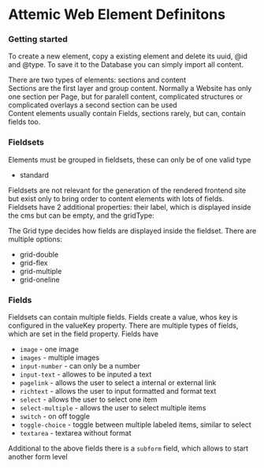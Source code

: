# Attemic Web Element Definitons

### Getting started

To create  a new element, copy a existing element and delete its uuid, @id and @type. To save it to the Database you can simply import all content.
<br>

There are two types of elements: sections and content<br>
Sections are the first layer and group content. Normally a Website has only one section per Page, but for paralell content, complicated structures or complicated overlays a second section can be used<br>
Content elements usually contain Fields, sections rarely, but can, contain fields too.<br>

### Fieldsets
Elements must be grouped in fieldsets, these can only be of one valid type
* standard<br>

Fieldsets are not relevant for the generation of the rendered frontend site but exist only to bring order to content elements with lots of fields.<br>
Fieldsets have 2 additional properties: their label, which is displayed inside the cms but can be empty, and the gridType:

The Grid type decides how fields are displayed inside the fieldset. There are multiple options:
* grid-double
* grid-flex
* grid-multiple
* grid-oneline

### Fields
Fieldsets can contain multiple fields. Fields create a value, whos key is configured in the valueKey property. There are multiple types of fields, which are set in the field property. Fields have  
* `image` - one image
* `images` - multiple images
* `input-number` - can only be a number
* `input-text` - allowes to be inputed a text
* `pagelink` - allows the user to select a internal or external link
* `richtext` - allows the user to input formatted and format text
* `select` - allows the user to select one item
* `select-multiple` - allows the user to select multiple items
* `switch` - on off toggle
* `toggle-choice` - toggle between multiple labeled items, similar to select
* `textarea` - textarea without format

Additional to the above fields there is a `subform` field, which allows to start another form level